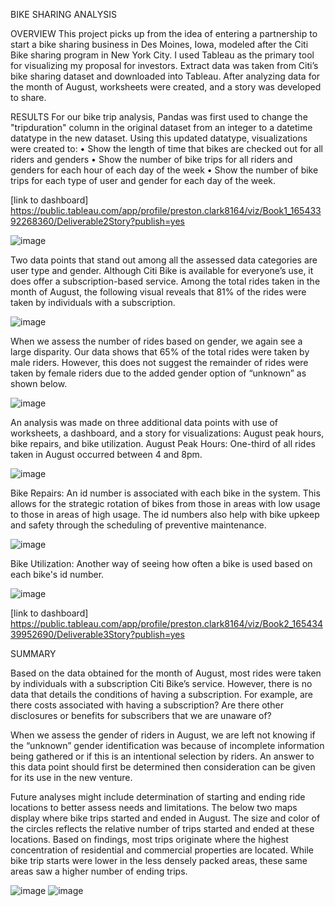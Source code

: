 BIKE SHARING ANALYSIS

OVERVIEW
This project picks up from the idea of entering a partnership to start a bike sharing business in Des Moines, Iowa, modeled after the Citi Bike sharing program in New York City.  I used Tableau as the primary tool for visualizing my proposal for investors.  Extract data was taken from Citi’s bike sharing dataset and downloaded into Tableau.  After analyzing data for the month of August, worksheets were created, and a story was developed to share.  

RESULTS
For our bike trip analysis, Pandas was first used to change the "tripduration" column in the original dataset from an integer to a datetime datatype in the new dataset.  Using this updated datatype, visualizations were created to:
•	Show the length of time that bikes are checked out for all riders and genders
•	Show the number of bike trips for all riders and genders for each hour of each day of the week
•	Show the number of bike trips for each type of user and gender for each day of the week.

[link to dashboard] https://public.tableau.com/app/profile/preston.clark8164/viz/Book1_16543392268360/Deliverable2Story?publish=yes

![image](https://user-images.githubusercontent.com/100803302/172064380-526289a9-9e51-40fc-9100-93e0e9d8ce6c.png)


Two data points that stand out among all the assessed data categories are user type and gender.  Although Citi Bike is available for everyone’s use, it does offer a subscription-based service. Among the total rides taken in the month of August, the following visual reveals that 81% of the rides were taken by individuals with a subscription.

![image](https://user-images.githubusercontent.com/100803302/172064396-6a56f87e-b0d3-45b0-8ec3-89d6ca4bb78c.png)

When we assess the number of rides based on gender, we again see a large disparity.  Our data shows that 65% of the total rides were taken by male riders.  However, this does not suggest the remainder of rides were taken by female riders due to the added gender option of “unknown” as shown below.

![image](https://user-images.githubusercontent.com/100803302/172064409-da579b47-0a29-40bc-8a25-d891be3f98ed.png)

An analysis was made on three additional data points with use of worksheets, a dashboard, and a story for visualizations:  August peak hours, bike repairs, and bike utilization.
August Peak Hours: One-third of all rides taken in August occurred between 4 and 8pm.

![image](https://user-images.githubusercontent.com/100803302/172064419-6cb2e88c-6021-4cd8-aac2-e90ff87fe6ef.png)

Bike Repairs:  An id number is associated with each bike in the system. This allows for the strategic rotation of bikes from those in areas with low usage to those in areas of high usage. The id numbers also help with bike upkeep and safety through the scheduling of preventive maintenance.

![image](https://user-images.githubusercontent.com/100803302/172064474-40e27771-227d-492b-a995-65b7428695e0.png)

Bike Utilization:  Another way of seeing how often a bike is used based on each bike's id number.

![image](https://user-images.githubusercontent.com/100803302/172064487-4b4d0131-c4a4-4782-b0e2-36e426fe1102.png)

[link to dashboard] https://public.tableau.com/app/profile/preston.clark8164/viz/Book2_16543439952690/Deliverable3Story?publish=yes

SUMMARY

Based on the data obtained for the month of August, most rides were taken by individuals with a subscription Citi Bike’s service.  However, there is no data that details the conditions of having a subscription.  For example, are there costs associated with having a subscription?  Are there other disclosures or benefits for subscribers that we are unaware of?

When we assess the gender of riders in August, we are left not knowing if the “unknown” gender identification was because of incomplete information being gathered or if this is an intentional selection by riders.  An answer to this data point should first be determined then consideration can be given for its use in the new venture.

Future analyses might include determination of starting and ending ride locations to better assess needs and limitations. The below two maps display where bike trips started and ended in August. The size and color of the circles reflects the relative number of trips started and ended at these locations. Based on findings, most trips originate where the highest concentration of residential and commercial properties are located.  While bike trip starts were lower in the less densely packed areas, these same areas saw a higher number of ending trips.

![image](https://user-images.githubusercontent.com/100803302/172064518-65a7b89b-8022-4f88-8f3c-5642bfb6ce5e.png)
![image](https://user-images.githubusercontent.com/100803302/172064526-6f29e83e-79ae-4a0b-a263-687d83b01ba1.png)


